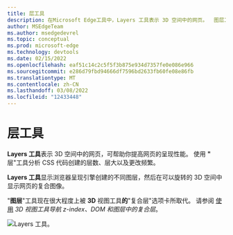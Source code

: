 ```yaml
---
title: 层工具
description: 在Microsoft Edge工具中，Layers 工具表示 3D 空间中的网页。  图层工具已在很大程度上被 3D 视图工具取代。
author: MSEdgeTeam
ms.author: msedgedevrel
ms.topic: conceptual
ms.prod: microsoft-edge
ms.technology: devtools
ms.date: 02/15/2022
ms.openlocfilehash: eaf51c14c2c5f5f3b875e934d7357fe0e086e966
ms.sourcegitcommit: e286d79fbd94666df7596bd2633fb60fe08e86fb
ms.translationtype: MT
ms.contentlocale: zh-CN
ms.lasthandoff: 03/08/2022
ms.locfileid: "12433448"
---
```

# <a name="layers-tool"></a>层工具

**Layers 工具**表示 3D 空间中的网页，可帮助你提高网页的呈现性能。  使用 **"** 层"工具分析 CSS 代码创建的层数、层大以及更改频繁。

**Layers 工具**显示浏览器呈现引擎创建的不同图层，然后在可以旋转的 3D 空间中显示网页的复合图像。

"**图层**"工具现在很大程度上被 **3D** 视图工具**的**"复合层"选项卡所取代。  请参阅 [使用](../3d-view/index.md#composited-layers) _3D 视图工具导航 z-index、DOM 和图层中的复合层_。

![Layers 工具。](../media/layers-tool.png)
